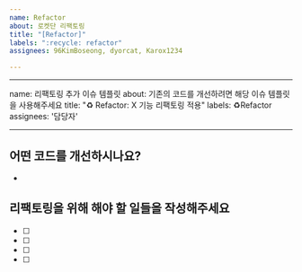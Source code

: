 ```yaml
---
name: Refactor
about: 로켓단 리팩토링
title: "[Refactor]"
labels: ":recycle: refactor"
assignees: 96KimBoseong, dyorcat, Karox1234

---
```


---
name: 리팩토링 추가 이슈 템플릿
about: 기존의 코드를 개선하려면 해당 이슈 템플릿을 사용해주세요 
title: "♻️ Refactor: X 기능 리팩토링 적용"
labels: ♻️Refactor
assignees: '담당자'

---

## 어떤 코드를 개선하시나요?
- 

## 리팩토링을 위해 해야 할 일들을 작성해주세요
- [ ]
- [ ]
- [ ]
- [ ]
